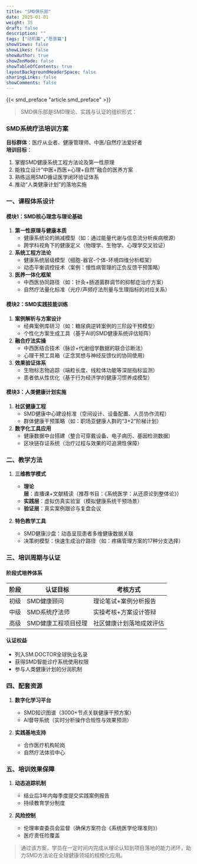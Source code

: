 ```yaml
---
title: "SMD俱乐部"
date: 2025-01-01
weight: 35
draft: false
description: ""
tags: ["动机篇","愿景篇"]
showViews: false
showLikes: false
showAuthor: true
showZenMode: false
showTableOfContents: true
layoutBackgroundHeaderSpace: false
sharingLinks: false
showComments: false
---
```


{{< smd_preface "article.smd_preface" >}}

>SMD俱乐部是SMD理论、实践与认证的组织形式：

### **SMD系统疗法培训方案**  
**目标群体**：医疗从业者、健康管理师、中医/自然疗法爱好者  
**培训目标**：  
1. 掌握SMD健康系统工程方法论及第一性原理  
2. 能独立设计“中医+西医+心理+自然”融合的医养方案  
3. 熟练运用SMD循证医学闭环验证体系  
4. 推动“人类健康计划”的落地实施  


### **一、课程体系设计**  
#### **模块1：SMD核心理念与理论基础**  
1. **第一性原理与健康本质**  
   - 健康系统论的熵减模型（如：通过能量代谢与信息流分析疾病根源）  
   - 跨学科视角下的健康定义（物理学、生物学、心理学交叉验证）  
2. **系统工程方法论**  
   - 健康系统层级模型（细胞-器官-个体-环境四维分析框架）  
   - 动态平衡调控技术（案例：慢性病管理的正负反馈干预策略）  
3. **医养一体化框架**  
   - 中西医协同路径（如：针灸+肠道菌群调节的抑郁症治疗方案）  
   - 自然疗法量化标准（光疗/声频疗法剂量与生理指标的对应关系）  

#### **模块2：SMD实践技能训练**  
1. **案例解析与方案设计**  
   - 经典案例库研习（如：糖尿病逆转案例的三阶段干预模型）  
   - 个性化方案生成工具（基于AI的SMD健康系统评估矩阵）  
2. **融合疗法实操**  
   - 中西医结合技术（脉诊+代谢组学数据的联合诊断法）  
   - 心理干预工具箱（正念冥想与神经反馈仪的协同使用）  
3. **效果验证体系**  
   - 生物标志物追踪（端粒长度、线粒体功能等深层指标监测）  
   - 患者依从性优化（基于行为经济学的健康习惯养成模型）  

#### **模块3：人类健康计划实施**  
1. **社区健康工程**  
   - SMD健康中心建设标准（空间设计、设备配置、人员协作流程）  
   - 群体健康干预策略（如：职场亚健康人群的“3+2”阶梯计划）  
2. **数字化工具应用**  
   - 健康数据中台搭建（整合可穿戴设备、电子病历、基因检测数据）  
   - 区块链存证系统（治疗过程与效果的可追溯性保障）  


### **二、教学方法**  
1. **三维教学模式**  
   - **理论层**：直播课+文献精读（推荐书目：《系统医学：从还原论到整体论》）  
   - **实践层**：虚拟仿真实验室（模拟健康系统干预场景）  
   - **验证层**：真实案例跟诊与复盘会议  

2. **特色教学工具**  
   - SMD健康沙盘：动态呈现患者多维健康数据关联  
   - 决策树模型：快速生成治疗路径（如：疼痛管理方案的17种分支选择）  


### **三、培训周期与认证**  
#### **阶段式培养体系**  
| 阶段   | 认证目标                  | 考核方式                 |  
|--------|--------------------------|--------------------------|  
| 初级   | SMD健康顾问               | 理论笔试+案例分析报告     |  
| 中级   | SMD系统疗法师             | 实操考核+方案设计答辩     |  
| 高级   | SMD健康工程项目经理       | 社区健康计划落地成效评估   |  

#### **认证权益**  
- 列入SM.DOCTOR全球执业名录  
- 获得SMD智能诊疗系统使用权限  
- 参与人类健康计划的分润机制  


### **四、配套资源**  
1. **数字化学习平台**  
   - SMD知识图谱（3000+节点关联健康干预方案）  
   - AI督导系统（实时分析操作合规性与效果预测）  

2. **实践基地支持**  
   - 合作医疗机构轮岗
   - 自然疗法体验中心 


### **五、培训效果保障**  
1. **动态追踪机制**  
   - 结业后3年内每季度提交实践案例报告  
   - 持续教育学分制度 

2. **风险控制**  
   - 伦理审查委员会监督（确保方案符合《系统医学伦理准则》）  
   - 医疗责任险覆盖


>通过该方案，学员在一定时间内完成从理论认知到项目落地的能力闭环，助力SMD方法论在全球健康领域的规模化应用。